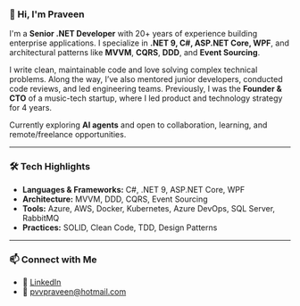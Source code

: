 ### 👋 Hi, I'm Praveen

I'm a **Senior .NET Developer** with 20+ years of experience building enterprise applications. I specialize in **.NET 9, C#, ASP.NET Core, WPF**, and architectural patterns like **MVVM**, **CQRS**, **DDD**, and **Event Sourcing**.

I write clean, maintainable code and love solving complex technical problems. Along the way, I’ve also mentored junior developers, conducted code reviews, and led engineering teams. Previously, I was the **Founder & CTO** of a music-tech startup, where I led product and technology strategy for 4 years.

Currently exploring **AI agents** and open to collaboration, learning, and remote/freelance opportunities.

---

### 🛠️ Tech Highlights

- **Languages & Frameworks:** C#, .NET 9, ASP.NET Core, WPF  
- **Architecture:** MVVM, DDD, CQRS, Event Sourcing  
- **Tools:** Azure, AWS, Docker, Kubernetes, Azure DevOps, SQL Server, RabbitMQ  
- **Practices:** SOLID, Clean Code, TDD, Design Patterns

---

### 📫 Connect with Me

- 💼 [LinkedIn](https://www.linkedin.com/in/praveenpalakodeti/)  
- 📧 pvvpraveen@hotmail.com

<!--
**your-username/your-username** is a ✨ _special_ ✨ repository because its `README.md` appears on your GitHub profile.
-->
